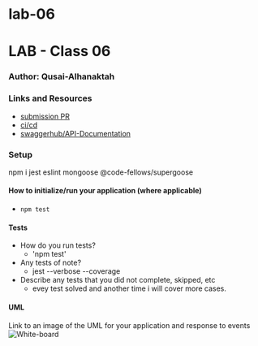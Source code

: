 # lab-06
# LAB - Class 06

### Author: Qusai-Alhanaktah

### Links and Resources

- [submission PR](https://github.com/401-advanced-javascript-qusaiAlhanaktah/lab-06/pull/1)
- [ci/cd](https://github.com/401-advanced-javascript-qusaiAlhanaktah/lab-06/actions)
- [swaggerhub/API-Documentation](https://app.swaggerhub.com/apis/Qusai-alhanaktah/Simple-API/1.0)


### Setup
npm i jest eslint mongoose @code-fellows/supergoose 

#### How to initialize/run your application (where applicable)

- `npm test`

#### Tests

- How do you run tests?
     - 'npm test'
- Any tests of note?
     - jest --verbose --coverage
- Describe any tests that you did not complete, skipped, etc
     - evey test solved and another time i will cover more cases.
#### UML
Link to an image of the UML for your application and response to events
![White-board]()